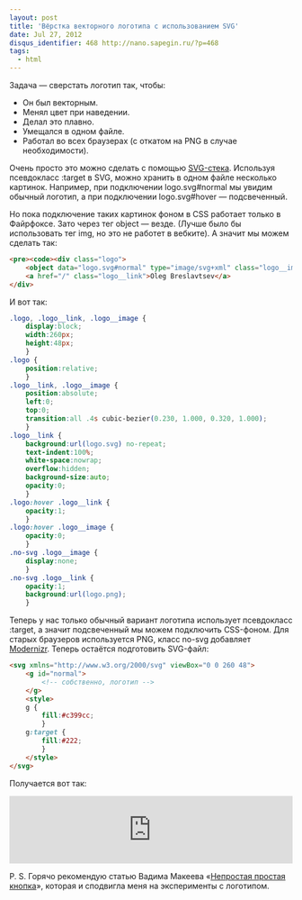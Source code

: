 ```yaml
---
layout: post
title: 'Вёрстка векторного логотипа с использованием SVG'
date: Jul 27, 2012
disqus_identifier: 468 http://nano.sapegin.ru/?p=468
tags:
  - html
---
```


Задача — сверстать логотип так, чтобы:

- Он был векторным.
- Менял цвет при наведении.
- Делал это плавно.
- Умещался в одном файле.
- Работал во всех браузерах (с откатом на PNG в случае необходимости).

<!-- cut -->

Очень просто это можно сделать с помощью [SVG-стека](http://simurai.com/post/20251013889/svg-stacks). Используя псевдокласс :target в SVG, можно хранить в одном файле несколько картинок. Например, при подключении logo.svg#normal мы увидим обычный логотип, а при подключении logo.svg#hover — подсвеченный.

Но пока подключение таких картинок фоном в CSS работает только в Файрфоксе. Зато через тег object — везде. (Лучше было бы использовать тег img, но это не работет в вебките). А значит мы можем сделать так:

```html
<pre><code><div class="logo">
	<object data="logo.svg#normal" type="image/svg+xml" class="logo__image"></object>
	<a href="/" class="logo__link">Oleg Breslavtsev</a>
</div>
```

И вот так:

```css
.logo, .logo__link, .logo__image {
	display:block;
	width:260px;
	height:48px;
	}
.logo {
	position:relative;
	}
.logo__link, .logo__image {
	position:absolute;
	left:0;
	top:0;
	transition:all .4s cubic-bezier(0.230, 1.000, 0.320, 1.000);
	}
.logo__link {
	background:url(logo.svg) no-repeat;
	text-indent:100%;
	white-space:nowrap;
	overflow:hidden;
	background-size:auto;
	opacity:0;
	}
.logo:hover .logo__link {
	opacity:1;
	}
.logo:hover .logo__image {
	opacity:0;
	}
.no-svg .logo__image {
	display:none;
	}
.no-svg .logo__link {
	opacity:1;
	background:url(logo.png);
	}
```

Теперь у нас только обычный вариант логотипа использует псевдокласс :target, а значит подсвеченный мы можем подключить CSS-фоном. Для старых браузеров используется PNG, класс no-svg добавляет [Modernizr](http://modernizr.com/). Теперь остаётся подготовить SVG-файл:

```html
<svg xmlns="http://www.w3.org/2000/svg" viewBox="0 0 260 48">
	<g id="normal">
		<!-- собственно, логотип -->
	</g>
	<style>
	g {
		fill:#c399cc;
		}
	g:target {
		fill:#222;
		}
	</style>
</svg>
```

Получается вот так:

<iframe style="width: 100%; height: 120px" src="http://jsfiddle.net/sapegin/LGkqP/embedded/result/" allowfullscreen="allowfullscreen" frameborder="0"></iframe>

P. S. Горячо рекомендую статью Вадима Макеева «[Непростая простая кнопка](http://pepelsbey.net/2012/07/uneasy-easy-button/)», которая и сподвигла меня на эксперименты с логотипом.
